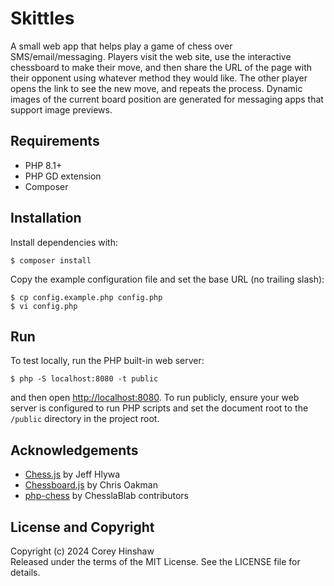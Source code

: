 # Skittles

A small web app that helps play a game of chess over SMS/email/messaging.
Players visit the web site, use the interactive chessboard to make their
move, and then share the URL of the page with their opponent using
whatever method they would like. The other player opens the link to see the
new move, and repeats the process. Dynamic images of the current board
position are generated for messaging apps that support image previews.

## Requirements

  * PHP 8.1+
  * PHP GD extension
  * Composer

## Installation

Install dependencies with:

    $ composer install

Copy the example configuration file and set the base URL (no trailing slash):

    $ cp config.example.php config.php
    $ vi config.php

## Run

To test locally, run the PHP built-in web server:

    $ php -S localhost:8080 -t public

and then open [http://localhost:8080](http://localhost:8080). To run publicly,
ensure your web server is configured to run PHP scripts and set the document
root to the `/public` directory in the project root.

## Acknowledgements

  * [Chess.js](https://github.com/jhlywa/chess.js/) by Jeff Hlywa
  * [Chessboard.js](https://www.chessboardjs.com/) by Chris Oakman
  * [php-chess](https://github.com/chesslablab/php-chess) by ChesslaBlab contributors

## License and Copyright

Copyright (c) 2024 Corey Hinshaw  
Released under the terms of the MIT License. See the LICENSE file for details.

